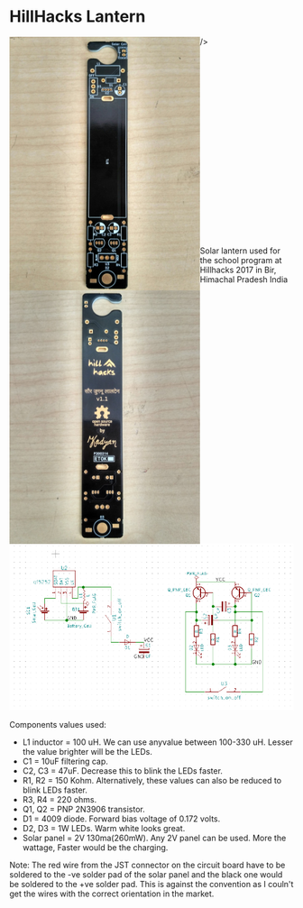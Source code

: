 # HillHacks Lantern
<a href="/images/front.jpg"><img src="/images/front.jpg" align="left" height="450" width="338" ></a>


<a href="/images/back.jpg"><img src="/images/back.jpg" align="left" height="450" width="338" ></a>




 /><br /><br /><br /><br /><br /><br /><br /><br /><br /><br /><br /><br /><br /><br /><br /><br /><br /><br /><br /><br /><br />


Solar lantern used for the school program at Hillhacks 2017 in Bir, Himachal Pradesh India

![Schematics](/images/schematics.png)

Components values used:
* L1 inductor = 100 uH. We can use anyvalue between 100-330 uH. Lesser the value brighter will be the LEDs.
* C1 = 10uF filtering cap.
* C2, C3 = 47uF. Decrease this to blink the LEDs faster.
* R1, R2 = 150 Kohm. Alternatively, these values can also be reduced to blink LEDs faster.
* R3, R4 = 220 ohms.
* Q1, Q2 = PNP 2N3906 transistor.
* D1 = 4009 diode. Forward bias voltage of 0.172 volts.
* D2, D3 = 1W LEDs. Warm white looks great.
* Solar panel = 2V 130ma(260mW). Any 2V panel can be used. More the wattage, Faster would be the charging.

Note: The red wire from the JST connector on the circuit board have to be soldered to the -ve solder pad of the solar panel and the black one would be soldered to the +ve solder pad. This is against the convention as I couln't get the wires with the correct orientation in the market.
